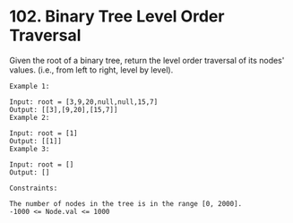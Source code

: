 # 102. Binary Tree Level Order Traversal

Given the root of a binary tree, return the level order traversal of its nodes' values. (i.e., from left to right, level by level).

```
Example 1:

Input: root = [3,9,20,null,null,15,7]
Output: [[3],[9,20],[15,7]]
Example 2:

Input: root = [1]
Output: [[1]]
Example 3:

Input: root = []
Output: []

Constraints:

The number of nodes in the tree is in the range [0, 2000].
-1000 <= Node.val <= 1000
```

